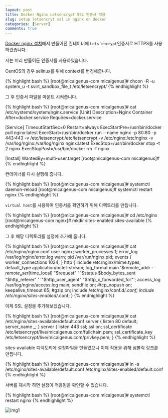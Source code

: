 ```yaml
---
layout: post
title: Docker Nginx Letsencrypt SSL 인증서 적용
slug: setup letsencryt ssl in nginx on docker
categories: [Server]
comments: true
---
```


[Docker nginx 설치]({{site.url}}/articles/2019-02/install-nginx-in-docker)에서 만들어진 컨테이너에 `Lets'encrypt`인증서로 HTTPS를 사용하겠습니다.

저는 미리 만들어둔 인증서를 사용하였습니다.

CentOS의 경우 selinux를 위해 context를 변경해줍니다.

{% highlight bash %}
[root@micalgenus-com micalgenus]# chcon -R -u system_u -t svirt_sandbox_file_t /etc/letsencrypt/
{% endhighlight %}

그 후 인증서 파일을 마운트 시켜줍니다.

{% highlight bash %}
[root@micalgenus-com micalgenus]# cat /etc/systemd/system/nginx.service
[Unit]
Description=Nginx Container
After=docker.service
Requires=docker.service
 
[Service]
TimeoutStartSec=0
Restart=always
ExecStartPre=/usr/bin/docker pull nginx:latest
ExecStart=/usr/bin/docker run --name nginx -p 80:80 -p 443:443 -v /etc/letsencrypt:/etc/letsencrypt -v /etc/nginx:/etc/nginx -v /var/log/nginx:/var/log/nginx nginx:latest
ExecStop=/usr/bin/docker stop -t 2 nginx
ExecStopPost=/usr/bin/docker rm -f nginx
 
[Install]
WantedBy=multi-user.target
[root@micalgenus-com micalgenus]# 
{% endhighlight %}

컨테이너를 다시 실행해 줍니다.

{% highlight bash %}
[root@micalgenus-com micalgenus]# systemctl daemon-reload
[root@micalgenus-com micalgenus]# systemctl restart nginx
{% endhighlight %}

`virtual host`를 사용하여 인증서를 확인하기 위해 디렉토리를 만듭니다.

{% highlight bash %}
[root@micalgenus-com micalgenus]# cd /etc/nginx
[root@micalgenus-com nginx]# mkdir sites-enabled sites-available
{% endhighlight %}

그 후 해당 디렉토리를 설정에 추가해 줍니다.

{% highlight bash %}
[root@micalgenus-com micalgenus]# cat /etc/nginx/nginx.conf 
user  nginx;
worker_processes  1;
error_log  /var/log/nginx/error.log warn;
pid        /var/run/nginx.pid;
events {
    worker_connections  1024;
}
http {
    include       /etc/nginx/mime.types;
    default_type  application/octet-stream;
    log_format  main  '$remote_addr - $remote_user [$time_local] "$request" '
                      '$status $body_bytes_sent "$http_referer" '
                      '"$http_user_agent" "$http_x_forwarded_for"';
    access_log  /var/log/nginx/access.log  main;
    sendfile        on;
    #tcp_nopush     on;
    keepalive_timeout  65;
    #gzip  on;
    include /etc/nginx/conf.d/*.conf;
    include /etc/nginx/sites-enabled/*.conf;
}
{% endhighlight %}

이제 SSL 설정을 추가해보겠습니다.

{% highlight bash %}
[root@micalgenus-com micalgenus]# cat /etc/nginx/sites-available/default.conf 
server {
    listen 80 default;
    server_name _;
}
server {
    listen 443 ssl;
    ssl on;
    ssl_certificate     /etc/letsencrypt/live/micalgenus.com/fullchain.pem;
    ssl_certificate_key /etc/letsencrypt/live/micalgenus.com/privkey.pem;
}
{% endhighlight %}

sites-available 디렉토리에 설정파일을 만들었으니 이제 적용을 위해 심볼릭 링크를 만듭니다.

{% highlight bash %}
[root@micalgenus-com micalgenus]# ln -s /etc/nginx/sites-available/default.conf /etc/nginx/sites-enabled/default.conf 
{% endhighlight %}

서버를 재시작 하면 설정이 적용됨을 확인할 수 있습니다.

{% highlight bash %}
[root@micalgenus-com micalgenus]# systemctl restart nginx
{% endhighlight %}

![img1]({{site.url}}/img/2019-02/setup-letsencryt-ssl-in-nginx-on-docker/img1.png)